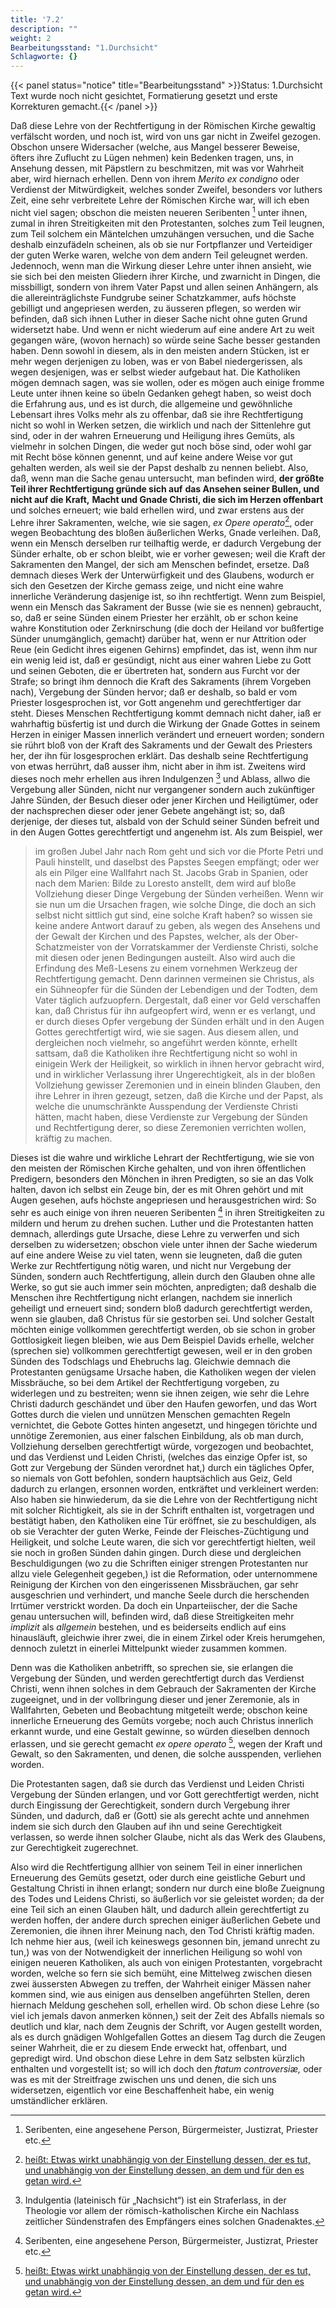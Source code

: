 ```yaml
---
title: '7.2'
description: ""
weight: 2
Bearbeitungsstand: "1.Durchsicht"
Schlagworte: {}
---
```


{{< panel status="notice" title="Bearbeitungsstand" >}}Status: 1.Durchsicht
Text wurde noch nicht gesichtet, Formatierung gesetzt und erste Korrekturen gemacht.{{< /panel >}}

<!-- Seite 278 -->


Daß diese Lehre von der Rechtfertigung
in der Römischen Kirche gewaltig verfälscht worden,
und noch ist, wird von uns gar nicht in Zweifel gezogen.
Obschon unsere Widersacher (welche, aus Mangel besserer
Beweise, öfters ihre Zuflucht zu Lügen nehmen)
kein Bedenken tragen, uns, in Ansehung dessen,
mit Päpstlern zu beschmitzen, mit was vor Wahrheit
aber, wird hiernach erhellen. Denn von ihrem *Merito*
*ex condigno* oder Verdienst der Mitwürdigkeit,
welches sonder Zweifel, besonders vor luthers Zeit,
eine sehr verbreitete Lehre der Römischen Kirche war, will
ich eben nicht viel sagen; obschon die meisten neueren
Seribenten [^b_07_02_01] unter ihnen, zumal in ihren Streitigkeiten
mit den Protestanten, solches zum Teil leugnen, zum
Teil solchem ein Mäntelchen umzuhängen versuchen, und
die Sache deshalb einzufädeln scheinen, als ob sie nur Fortpflanzer
und Verteidiger der guten Werke waren,
welche von dem andern Teil geleugnet werden. Jedennoch,
wenn man die Wirkung dieser Lehre unter<!-- Seite 279 -->
ihnen ansieht, wie sie sich bei den meisten Gliedern ihrer
Kirche, und zwarnicht in Dingen, die missbilligt,
sondern von ihrem Vater Papst und allen seinen Anhängern,
als die allereinträglichste Fundgrube seiner
Schatzkammer, aufs höchste gebilligt und angepriesen
werden, zu äusseren pflegen, so werden wir befinden,
daß sich ihnen Luther in dieser Sache nicht ohne guten
Grund widersetzt habe. Und wenn er nicht wiederum
auf eine andere Art zu weit gegangen wäre, (wovon
hernach) so würde seine Sache besser gestanden haben.
Denn sowohl in diesem, als in den meisten andern
Stücken, ist er mehr wegen derjenigen zu loben,
was er von Babel niedergerissen, als wegen desjenigen,
was er selbst wieder aufgebaut hat. Die Katholiken
mögen demnach sagen, was sie wollen, oder es mögen
auch einige fromme Leute unter ihnen keine so übeln Gedanken
gehegt haben, so weist doch die Erfahrung aus,
und es ist durch, die allgemeine und gewöhnliche Lebensart
ihres Volks mehr als zu offenbar, daß sie ihre
Rechtfertigung nicht so wohl in Werken setzen, die
wirklich und nach der Sittenlehre gut sind, oder in der
wahren Erneuerung und Heiligung ihres Gemüts, als
vielmehr in solchen Dingen, die weder gut noch böse sind,
oder wohl gar mit Recht böse können genennt, und auf
keine andere Weise vor gut gehalten werden, als weil sie
der Papst deshalb zu nennen beliebt. Also, daß, wenn
man die Sache genau untersucht, man befinden wird,
**der größte Teil ihrer Rechtfertigung gründe sich auf**
**das Ansehen seiner Bullen, und nicht auf die Kraft,**
**Macht und Gnade Christi, die sich im Herzen offenbart**
und solches erneuert; wie bald erhellen wird, und
zwar erstens aus der Lehre ihrer Sakramenten, welche,
wie sie sagen, *ex Opere operato*[^b_07_02_02], oder wegen Beobachtung
des bloßen äußerlichen Werks, Gnade
verleihen. Daß, wenn ein Mensch derselben rur
teilhaftig werde, er dadurch Vergebung der Sünder<!-- Seite 280 -->
erhalte, ob er schon bleibt, wie er vorher gewesen;
weil die Kraft der Sakramenten den Mangel, der sich
am Menschen befindet, ersetze. Daß demnach dieses
Werk der Unterwürfigkeit und des Glaubens, wodurch
er sich den Gesetzen der Kirche gemass zeige, und nicht
eine wahre innerliche Veränderung dasjenige ist, so ihn
rechtfertigt. Wenn zum Beispiel, wenn ein Mensch das
Sakrament der Busse (wie sie es nennen) gebraucht,
so, daß er seine Sünden einem Priester her erzählt, ob
er schon keine wahre Konstitution oder Zerknirschung
(die doch der Heiland vor bußfertige Sünder unumgänglich,
gemacht) darüber hat, wenn er nur Attrition
oder Reue (ein Gedicht ihres eigenen Gehirns) empfindet,
das ist, wenn ihm nur ein wenig leid ist, daß er gesündigt,
nicht aus einer wahren Liebe zu Gott und seinen
Geboten, die er übertreten hat, sondern aus
Furcht vor der Strafe; so bringt ihm dennoch die
Kraft des Sakraments (ihrem Vorgeben nach), Vergebung
der Sünden hervor; daß er deshalb, so bald er
vom Priester losgesprochen ist, vor Gott angenehm
und gerechtfertiger dar steht. Dieses Menschen Rechtfertigung
kommt demnach nicht daher, iaß er wahrhaftig
büsfertig ist und durch die Wirkung der Gnade
Gottes in seinem Herzen in einiger Massen innerlich
verändert und erneuert worden; sondern sie rührt
bloß von der Kraft des Sakraments und der Gewalt
des Priesters her, der ihn für losgesprochen erklärt.
Das deshalb seine Rechtfertigung von etwas herrührt,
daß ausser ihm, nicht aber in ihm ist. Zweitens wird
dieses noch mehr erhellen aus ihren Indulgenzen [^b_07_02_03] und Ablass,
allwo die Vergebung aller Sünden, nicht nur vergangener
sondern auch zukünftiger Jahre Sünden,
der Besuch dieser oder jener Kirchen und Heiligtümer,
oder der nachsprechen dieser oder jener Gebete
angehängt ist; so, daß derjenige, der dieses tut,
alsbald von der Schuld seiner Sünden befreit und in<!-- Seite 282 -->
den Augen Gottes gerechtfertigt und angenehm ist.
Als zum Beispiel, wer

> im großen Jubel Jahr
> nach Rom geht und sich vor die Pforte Petri und
> Pauli hinstellt, und daselbst des Papstes Seegen
> empfängt; oder wer als ein Pilger eine Wallfahrt
> nach St. Jacobs Grab in Spanien, oder nach
> dem Marien: Bilde zu Loresto anstellt, dem
> wird auf bloße Vollziehung dieser Dinge Vergebung
> der Sünden verheißen. Wenn wir sie nun
> um die Ursachen fragen, wie solche Dinge, die doch
> an sich selbst nicht sittlich gut sind, eine solche Kraft
> haben? so wissen sie keine andere Antwort darauf
> zu geben, als wegen des Ansehens und der Gewalt
> der Kirchen und des Papstes, welcher, als
> der Ober-Schatzmeister von der Vorratskammer
> der Verdienste Christi, solche mit diesen oder
> jenen Bedingungen austeilt. Also wird auch die
> Erfindung des Meß-Lesens zu einem vornehmen
> Werkzeug der Rechtfertigung gemacht. Denn
> darinnen vermeinen sie Christus, als ein Sühneopfer
> für die Sünden der Lebendigen und der Todten,
> dem Vater täglich aufzuopfern. Dergestalt,
> daß einer vor Geld verschaffen kan, daß Christus
> für ihn aufgeopfert wird, wenn er es verlangt, und
> er durch dieses Opfer vergebung der Sünden erhält
> und in den Augen Gottes gerechtfertigt wird, wie
> sie sagen. Aus diesem allen, und dergleichen noch
> vielmehr, so angeführt werden könnte, erhellt sattsam,
> daß die Katholiken ihre Rechtfertigung nicht so
> wohl in einigein Werk der Heiligkeit, so wirklich
> in ihnen hervor gebracht wird, und in wirklicher
> Verlassung ihrer Ungerechtigkeit, als in der bloßen
> Vollziehung gewisser Zeremonien und in einein blinden
> Glauben, den ihre Lehrer in ihren gezeugt,
> setzen, daß die Kirche und der Papst, als welche
> die unumschränkte Ausspendung der Verdienste Christi<!-- Seite 282 -->
> hätten, macht haben, diese Verdienste zur Vergebung
> der Sünden und Rechtfertigung derer, so
> diese Zeremonien verrichten wollen, kräftig zu machen.

Dieses ist die wahre und wirkliche Lehrart
der Rechtfertigung, wie sie von den meisten der
Römischen Kirche gehalten, und von ihren öffentlichen
Predigern, besonders den Mönchen in ihren
Predigten, so sie an das Volk halten, davon ich selbst
ein Zeuge bin, der es mit Ohren gehört und mit Augen
gesehen, aufs höchste angepriesen und herausgestrichen
wird: So sehr es auch einige von ihren neueren
Seribenten [^b_07_02_01] in ihren Streitigkeiten zu mildern und
herum zu drehen suchen. Luther und die Protestanten
hatten demnach, allerdings gute Ursache, diese
Lehre zu verwerfen und sich derselben zu widersetzen;
obschon viele unter ihnen der Sache wiederum auf eine
andere Weise zu viel taten, wenn sie leugneten,
daß die guten Werke zur Rechtfertigung nötig
waren, und nicht nur Vergebung der Sünden,
sondern auch Rechtfertigung, allein durch den
Glauben ohne alle Werke, so gut sie auch immer
sein möchten, anpredigten; daß deshalb die Menschen
ihre Rechtfertigung nicht erlangen, nachdem sie innerlich
geheiligt und erneuert sind; sondern bloß dadurch
gerechtfertigt werden, wenn sie glauben, daß Christus
für sie gestorben sei. Und solcher Gestalt möchten
einige vollkommen gerechtfertigt werden, ob sie
schon in grober Gottlosigkeit liegen bleiben, wie aus
Dem Beispiel Davids erhelle, welcher (sprechen sie)
vollkommen gerechtfertigt gewesen, weil er in den groben
Sünden des Todschlags und Ehebruchs lag.
Gleichwie demnach die Protestanten genügsame Ursache
haben, die Katholiken wegen der vielen Missbräuche,
so bei dem Artikel der Rechtfertigung vorgeben,
zu widerlegen und zu bestreiten; wenn sie ihnen zeigen,
wie sehr die Lehre Christi dadurch geschändet und über<!-- Seite 283 -->
den Haufen geworfen, und das Wort Gottes durch die
vielen und unnützen Menschen gemachten Regeln vernichtet,
die Gebote Gottes hinten angesetzt, und hingegen
törichte und unnötige Zeremonien, aus einer falschen
Einbildung, als ob man durch, Vollziehung derselben
gerechtfertigt würde, vorgezogen und beobachtet, und
das Verdienst und Leiden Christi, (welches das einzige
Opfer ist, so Gott zur Vergebung der Sünden
verordnet hat,) durch ein tägliches Opfer, so niemals
von Gott befohlen, sondern hauptsächlich aus Geiz,
Geld dadurch zu erlangen, ersonnen worden,
entkräftet und verkleinert werden: Also haben sie hinwiederum,
da sie die Lehre von der Rechtfertigung
nicht mit solcher Richtigkeit, als sie in der Schrift enthalten
ist, vorgetragen und bestätigt haben, den
Katholiken eine Tür eröffnet, sie zu beschuldigen, als
ob sie Verachter der guten Werke, Feinde der Fleisches-Züchtigung
und Heiligkeit, und solche Leute waren,
die sich vor gerechtfertigt hielten, weil sie noch
in großen Sünden dahin gingen. Durch diese und
dergleichen Beschuldigungen (wo zu die Schriften einiger
strengen Protestanten nur allzu viele Gelegenheit
gegeben,) ist die Reformation, oder unternommene
Reinigung der Kirchen von den eingerissenen
Missbräuchen, gar sehr ausgeschrien und verhindert,
und manche Seele durch die herschenden Irrtümer
verstrickt worden. Da doch ein Unparteiischer, der
die Sache genau untersuchen will, befinden wird, daß
diese Streitigkeiten mehr *implizit* als *allgemein* bestehen,
und es beiderseits endlich auf eins hinausläuft,
gleichwie ihrer zwei, die in einem Zirkel oder Kreis
herumgehen, dennoch zuletzt in einerlei Mittelpunkt
wieder zusammen kommen.

Denn was die Katholiken anbetrifft, so sprechen sie,
sie erlangen die Vergebung der Sünden, und
werden gerechtfertigt durch das Verdienst Christi,<!-- Seite 284 -->
wenn ihnen solches in dem Gebrauch der Sakramenten
der Kirche zugeeignet, und in der vollbringung
dieser und jener Zeremonie, als in Wallfahrten,
Gebeten und Beobachtung mitgeteilt
werde; obschon keine innerliche Erneuerung
des Gemüts vorgebe; noch auch Christus innerlich
erkannt wurde, und eine Gestalt gewinne,
so würden dieselben dennoch erlassen, und sie gerecht
gemacht *ex opere operato* [^b_07_02_02], wegen der Kraft
und Gewalt, so den Sakramenten, und denen,
die solche ausspenden, verliehen worden.

Die Protestanten sagen, daß sie durch das Verdienst
und Leiden Christi Vergebung der Sünden
erlangen, und vor Gott gerechtfertigt werden,
nicht durch Eingissung der Gerechtigkeit,
sondern durch Vergebung ihrer Sünden, und
dadurch, daß er (Gott) sie als gerecht achte und annehmen
indem sie sich durch den Glauben auf ihn
und seine Gerechtigkeit verlassen, so werde ihnen
solcher Glaube, nicht als das Werk des Glaubens,
zur Gerechtigkeit zugerechnet.

Also wird die Rechtfertigung allhier von seinem
Teil in einer innerlichen Erneuerung des Gemüts
gesetzt, oder durch eine geistliche Geburt und Gestaltung
Christi in ihnen erlangt; sondern nur durch eine
bloße Zueignung des Todes und Leidens Christi, so
äußerlich vor sie geleistet worden; da der eine Teil
sich an einen Glauben hält, und dadurch allein gerechtfertigt
zu werden hoffen, der andere durch sprechen
einiger äußerlichen Gebete und Zeremonien, die ihnen
ihrer Meinung nach, den Tod Christi kräftig maden.
Ich nehme hier aus, (weil ich keineswegs gesonnen
bin, jemand unrecht zu tun,) was von der Notwendigkeit
der innerlichen Heiligung so wohl von einigen
neueren Katholiken, als auch von einigen Protestanten,
vorgebracht worden, welche so fern sie sich bemüht,<!-- Seite 285 -->
eine Mittelweg zwischen diesen zwei äussersten Abwegen
zu treffen, der Wahrheit einiger Mässen naher
kommen sind, wie aus einigen aus denselben angeführten
Stellen, deren hiernach Meldung geschehen soll, erhellen
wird. Ob schon diese Lehre (so viel ich jemals davon
anmerken können,) seit der Zeit des Abfalls niemals
so deutlich und klar, nach dem Zeugnis der
Schrift, vor Augen gestellt worden, als es durch gnädigen
Wohlgefallen Gottes an diesem Tag durch die
Zeugen seiner Wahrheit, die er zu diesem Ende erweckt
hat, offenbart, und gepredigt wird. Und obschon
diese Lehre in dem Satz selbsten kürzlich enthalten
und vorgestellt ist; so will ich doch den *ftatum controversiæ,*
oder was es mit der Streitfrage zwischen
uns und denen, die sich uns widersetzen, eigentlich vor
eine Beschaffenheit habe, ein wenig umständlicher erklären.

<!-- Fussnoten -->

[^b_07_02_01]: Seribenten, eine angesehene Person, Bürgermeister, Justizrat, Priester etc.
[^b_07_02_02]: [heißt: Etwas wirkt unabhängig von der Einstellung dessen, der es tut, und unabhängig von der Einstellung dessen, an dem und für den es getan wird.](https://de.wikipedia.org/wiki/Ex_opere_operato)
[^b_07_02_03]: Indulgentia (lateinisch für „Nachsicht“) ist ein Straferlass, in der Theologie vor allem der römisch-katholischen Kirche ein Nachlass zeitlicher Sündenstrafen des Empfängers eines solchen Gnadenaktes.